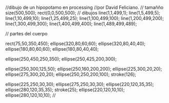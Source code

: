 //dibujo de un hipopotamo en processing
//por David Feliciano.
// tamañño 
size(500,500);
rect(0,0,500,500);
// dibujos 
line(1,1,499,1);
line(1,5,499,5);
line(1,10,499,10);
line(1,25,499,25);
line(1,100,499,100);
line(1,200,499,200);
line(1,300,499,300);
line(1,400,499,400);
line(1,489,499,489);


// partes del cuerpo 

rect(75,50,350,450);
ellipse(320,80,60,60);
ellipse(320,80,40,40);
ellipse(180,80,60,60);
ellipse(180,80,40,40);


ellipse(250,450,250,350);
ellipse(250,425,200,300);


ellipse(250,300,125,50);
ellipse(250,160,200,200);
ellipse(225,300,20,20);
ellipse(275,300,20,20);
ellipse(250,250,200,100);
stroke(126);

ellipse(225,250,30,30);
ellipse(275,250,30,30);
ellipse(220,120,35,35);
ellipse(280,120,35,35);
stroke(25);
ellipse(220,120,10,10);
ellipse(280,120,10,10);
//
